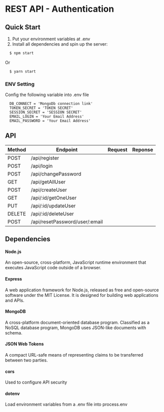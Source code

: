 # REST API - Authentication

## Quick Start
1. Put your environment variables at .env
2. Install all dependencies and spin up the server: 
  ``` javascript
    $ npm start
  ```
  Or
  ``` javascript
    $ yarn start
  ```

### ENV Setting
Config the following variable into .env file
  ```
    DB_CONNECT = 'MongoDb connection link'
    TOKEN_SECRET = 'TOKEN SECRET'
    SESSION_SECRET = 'SESSION SECRET'
    EMAIL_LOGIN = 'Your Email Address'
    EMAIL_PASSWORD = 'Your Email Address'
  ```

## API
| Method | Endpoint | Request | Reponse |
| ------ | ------ | ----- | ------- |
| POST   | /api/register | | |
| POST   | /api/login | | |
| POST   | /api/changePassword | | |
| GET   | /api/getAllUser | | |
| POST   | /api/createUser | | |
| GET   | /api/:id/getOneUser | | |
| PUT   | /api/:id/updateUser | | |
| DELETE   | /api/:id/deleteUser | | |
| POST | /api/resetPassword/user/:email | | |

## Dependencies

#### Node.js
An open-source, cross-platform, JavaScript runtime environment that executes JavaScript code outside of a browser.

#### Express
A web application framework for Node.js, released as free and open-source software under the MIT License. It is designed for building web applications and APIs.

#### MongoDB
A cross-platform document-oriented database program. Classified as a NoSQL database program, MongoDB uses JSON-like documents with schema.

#### JSON Web Tokens
A compact URL-safe means of representing claims to be transferred between two parties. 

#### cors
Used to configure API security

#### dotenv
Load environment variables from a .env file into process.env

  
